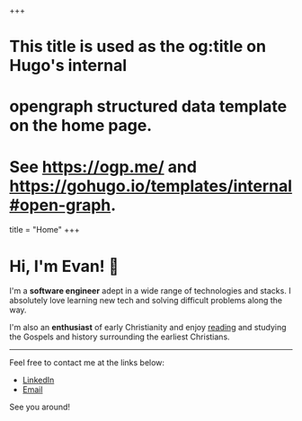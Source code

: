 +++
# This title is used as the og:title on Hugo's internal
# opengraph structured data template on the home page.
# See https://ogp.me/ and https://gohugo.io/templates/internal#open-graph.
title = "Home"
+++

# Hi, I'm Evan! 👋

I'm a **software engineer** adept in a wide range of technologies and stacks. I absolutely love learning new tech and solving difficult problems along the way.

I'm also an **enthusiast** of early Christianity and enjoy [reading](/bookshelf) and studying the Gospels and history surrounding the earliest Christians.

---

Feel free to contact me at the links below:

- [LinkedIn](https://www.linkedin.com/in/evan-wright-6b6130194/)
- [Email](mailto:evanwright35@gmail.com)

See you around!
